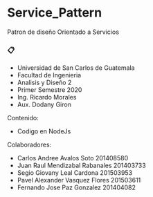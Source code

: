 # Service_Pattern
Patron de diseño Orientado a Servicios
### 📋

* Universidad de San Carlos de Guatemala
* Facultad de Ingenieria
* Analisis y Diseño 2 
* Primer Semestre 2020
* Ing. Ricardo Morales
* Aux. Dodany Giron

Contenido:

* Codigo en NodeJs

Colaboradores:
* Carlos Andree Avalos Soto       201408580
* Juan Raul Mendizabal Rabanales  201403733  
* Segio Giovany Leal Cardona      201503953
* Pavel Alexander Vasquez Flores  201503611
* Fernando Jose Paz Gonzalez      201404082
